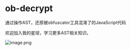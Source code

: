 # ob-decrypt
通过操作AST，还原被obfuscator工具混淆了的JavaScript代码

欢迎加入我的星球，学习更多AST相关知识。


![image.png](https://github.com/Tsaiboss/ob-decrypt/blob/master/AST%E5%85%A5%E9%97%A8%E4%B8%8E%E5%AE%9E%E6%88%98.png)
